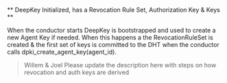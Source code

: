 ** DeepKey Initialized, has a Revocation Rule Set, Authorization Key & Keys **

When the conductor starts DeepKey is bootstrapped and used to create a new Agent Key if needed. When this happens a the RevocationRuleSet is created & the first set of keys is committed to the DHT when the conductor calls dpki_create_agent_key(agent_id).

> Willem & Joel
> Please update the description here with steps on how revocation and auth keys are derived 
